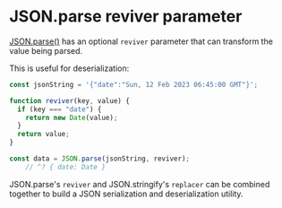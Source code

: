 # JSON.parse reviver parameter

[JSON.parse()](https://developer.mozilla.org/en-US/docs/Web/JavaScript/Reference/Global_Objects/JSON/parse) has an optional `reviver` parameter that can transform the value being parsed.

This is useful for deserialization:

```js
const jsonString = '{"date":"Sun, 12 Feb 2023 06:45:00 GMT"}';

function reviver(key, value) {
  if (key === "date") {
    return new Date(value);
  }
  return value;
}

const data = JSON.parse(jsonString, reviver);
    // ^? { date: Date }
```

JSON.parse's `reviver` and JSON.stringify's `replacer` can be combined together to build a JSON serialization and deserialization utility.
